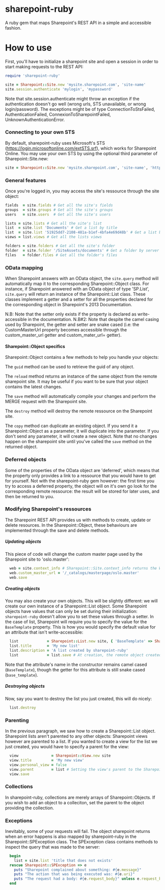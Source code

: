 sharepoint-ruby
===============
A ruby gem that maps Sharepoint's REST API in a simple and accessible fashion.

How to use
===============
First, you'll have to initialize a sharepoint site and open a session in order to start making requests to the REST API:

```Ruby
require 'sharepoint-ruby'

site = Sharepoint::Site.new 'mysite.sharepoint.com', 'site-name'
site.session.authenticate 'mylogin', 'mypassword'
```

Note that site.session.authenticate might throw an exception if the authentication doesn't go well (wrong urls, STS unavailable, or wrong login/password).
The exceptions might be of type ConnectionToStsFailed, AuthenticationFailed, ConnexionToSharepointFailed, UnknownAuthenticationError.

### Connecting to your own STS
By default, sharepoint-ruby uses Microsoft's STS (https://login.microsoftonline.com/extSTS.srf), which works for Sharepoint Online. You may use your own STS by using the optional third parameter of Sharepoint::Site.new:

```Ruby
site = Sharepoint::Site.new 'mysite.sharepoint.com', 'site-name', 'https://sts_url.com/extSTS.srf'
```

### General features

Once you're logged in, you may access the site's ressource through the site object:
```Ruby
fields  = site.fields # Get all the site's fields
groups  = site.groups # Get all the site's groups
users   = site.users  # Get all the site's users

lists = site.lists # Get all the site's list
list  = site.list 'Documents' # Get a list by title
list  = site.list '51925dd7-2108-481a-b1ef-4bfa4e69d48b' # Get a list by guid
views = list.views # Get all the lists views

folders = site.folders # Get all the site's folder
folder  = site.folder '/SiteAssets/documents' # Get a folder by server relative path
files   = folder.files # Get all the folder's files
```

### OData mapping
When Sharepoint answers with an OData object, the `site.query` method will automatically map it to the corresponding Sharepoint::Object class.
For instance, if Sharepoint answered with an OData object of type 'SP.List', `site.query` will return an instance of the Sharepoint::List class. These classes implement a getter and a setter for all the properties declared for the corresponding object in Sharepoint's 2013 Documentation.

N.B: Note that the setter only exists if the property is declared as write-accessible in the documentation.
N.B#2: Note that despite the camel casing used by Sharepoint, the getter and setter are snake cased (i.e: the CustomMasterUrl property becomes accessible through the custom_master_url getter and custom_mater_url= getter).

#### Sharepoint::Object specifics
Sharepoint::Object contains a few methods to help you handle your objects:

The `guid` method can be used to retrieve the guid of any object.

The `reload` method returns an instance of the same object from the remote sharepoint site. It may be useful if you want to be sure that your object contains the latest changes.

The `save` method will automatically compile your changes and perform the MERGE request with the Sharepoint site.

The `destroy` method will destroy the remote ressource on the Sharepoint site.

The `copy` method can duplicate an existing object. If you send it a Sharepoint::Object as a parameter, it will duplicate into the parameter. If you don't send any parameter, it will create a new object. Note that no changes happen on the sharepoint site until you've called the `save` method on the returned object.

### Deferred objects
Some of the properties of the OData object are 'deferred', which means that the property only provides a link to a ressource that you would have to get for yourself.
Not with the sharepoint-ruby gem however: the first time you try to access a deferred property, the object will on it's own go look for the corresponding remote ressource: the result will be stored for later uses, and then be returned to you.

### Modifying Sharepoint's ressources
The Sharepoint REST API provides us with methods to create, update or delete resources. In the Sharepoint::Object, these behaviours are implemented through the save and delete methods.

##### Updating objects
This piece of code will change the custom master page used by the Sharepoint site to 'oslo.master':
```Ruby
  web = site.context_info # Sharepoint::Site.context_info returns the Web object for the current site (see: http://msdn.microsoft.com/en-us/library/office/dn499819(v=office.15).aspx )
  web.custom_master_url = '/_catalogs/masterpage/oslo.master'
  web.save
```

##### Creating objects
You may also create your own objects. This will be slightly different: we will create our own instance of a Sharepoint::List object.
Some Sharepoint objects have values that can only be set during their initialization: `sharepoint-ruby` doesn't allow you to set these values through a setter.
In the case of list, Sharepoint will require you to specify the value for the `BaseTemplate` property. This is how you would specify the default value for an attribute that isn't write-accessible:
```Ruby
  list             = Sharepoint::List.new site, { 'BaseTemplate' => Sharepoint::LIST_TEMPLATE_TYPE[:GenericList] }
  list.title       = 'My new list'
  list.description = 'A list created by sharepoint-ruby'
  list             = list.save # At creation, the remote object created will be returned by the save method.
```
Note that the attribute's name in the constructor remains camel cased (`BaseTemplate`), though the getter for this attribute is still snake cased (`base_template`).

##### Destroying objects
Now, say you want to destroy the list you just created, this will do nicely:
```Ruby
  list.destroy
```

### Parenting
In the previous paragraph, we saw how to create a Sharepoint::List object. Sharepoint lists aren't parented to any other objects: Sharepoint views however are parented to a list. If you wanted to create a view for the list we just created, you would have to specify a parent for the view:

```Ruby
  view               = Sharepoint::View.new site
  view.title         = 'My new view'
  view.personal_view = false
  view.parent        = list # Setting the view's parent to the Sharepoint::List
  view.save
```

### Collections
In sharepoint-ruby, collections are merely arrays of Sharepoint::Objects. If you wish to add an object to a colleciton, set the parent to the object providing the collection.

### Exceptions
Inevitably, some of your requests will fail. The object sharepoint returns when an error happens is also mapped by sharepoint-ruby in the Sharepoint::SPException class.
The SPException class contains methods to inspect the query that was made to the server:

```Ruby
  begin
    list = site.list 'title that does not exists'
  rescue Sharepoint::SPException => e
    puts "Sharepoint complained about something: #{e.message}"
    puts "The action that was being executed was: #{e.uri}"
    puts "The request had a body: #{e.request_body}" unless e.request_body.nil?
  end
```
